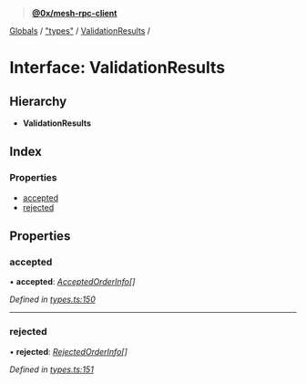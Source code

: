 > **[@0x/mesh-rpc-client](../README.md)**

[Globals](../globals.md) / ["types"](../modules/_types_.md) / [ValidationResults](_types_.validationresults.md) /

# Interface: ValidationResults

## Hierarchy

* **ValidationResults**

## Index

### Properties

* [accepted](_types_.validationresults.md#accepted)
* [rejected](_types_.validationresults.md#rejected)

## Properties

###  accepted

• **accepted**: *[AcceptedOrderInfo](_types_.acceptedorderinfo.md)[]*

*Defined in [types.ts:150](https://github.com/0xProject/0x-mesh/blob/32339c4/rpc/clients/typescript/src/types.ts#L150)*

___

###  rejected

• **rejected**: *[RejectedOrderInfo](_types_.rejectedorderinfo.md)[]*

*Defined in [types.ts:151](https://github.com/0xProject/0x-mesh/blob/32339c4/rpc/clients/typescript/src/types.ts#L151)*